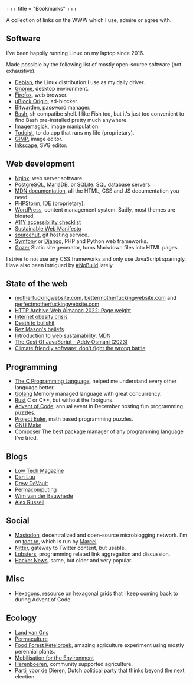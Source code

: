 +++
title = "Bookmarks"
+++

A collection of links on the WWW which I use, admire or agree with.

## Software

I've been happily running Linux on my laptop since 2016.

Made possible by the following list of mostly open-source software (not exhaustive).

- [Debian](https://www.debian.org/), the Linux distribution I use as my daily driver.
- [Gnome](https://www.gnome.org/), desktop environment.
- [Firefox](https://www.mozilla.org/en-US/firefox/), web browser.
- [uBlock Origin](https://ublockorigin.com/), ad-blocker.
- [Bitwarden](https://bitwarden.com/), password manager.
- [Bash](https://www.gnu.org/software/bash/), sh compatibe shell. I like Fish too, but it's just too convenient to find Bash pre-installed pretty much anywhere.
- [Imagemagick](https://imagemagick.org/index.php), image manipulation.
- [Todoist](https://todoist.com), to-do app that runs my life (proprietary).
- [GIMP](https://www.gimp.org/), image editor.
- [Inkscape](https://inkscape.org/), SVG editor.


## Web development

- [Nginx](https://nginx.org/), web server software.
- [PostgreSQL](https://www.postgresql.org/), [MariaDB](https://mariadb.org/), or [SQLite](https://www.sqlite.org/index.html). SQL database servers.
- [MDN documentation](https://developer.mozilla.org/en-US/), all the HTML, CSS and JS documentation you need.
- [PHPStorm](https://www.jetbrains.com/phpstorm/), IDE (proprietary).
- [WordPress](https://wordpress.org/), content management system. Sadly, most themes are bloated.
- [A11Y accessibility checklist](https://www.a11yproject.com/checklist/)
- [Sustainable Web Manifesto](https://www.sustainablewebmanifesto.com/)
- [sourcehut](https://git.sr.ht/), git hosting service.
- [Symfony](https://symfony.com/) or [Django](https://www.djangoproject.com/), PHP and Python web frameworks.
- [Gozer](https://github.com/dannyvankooten/gozer) Static site generator, turns Markdown files into HTML pages.

I strive to not use any CSS frameworks and only use JavaScript sparingly. Have also been intrigued by [#NoBuild](https://world.hey.com/dhh/you-can-t-get-faster-than-no-build-7a44131c) lately.


## State of the web

- [motherfuckingwebsite.com](http://motherfuckingwebsite.com/), [bettermotherfuckingwebsite.com](http://bettermotherfuckingwebsite.com/) and [perfectmotherfuckingwebsite.com](https://perfectmotherfuckingwebsite.com/)
- [HTTP Archive Web Almanac 2022: Page weight](https://almanac.httparchive.org/en/2022/page-weight)
- [Internet obesity crisis](https://idlewords.com/talks/website_obesity.htm)
- [Death to bullshit](https://deathtobullshit.com/)
- [Rez Mason's beliefs](https://www.rezmason.net/beliefs.html)
- [Introduction to web sustainability, MDN](https://developer.mozilla.org/en-US/blog/introduction-to-web-sustainability/)
- [The Cost Of JavaScript - Addy Osmani (2023)](https://www.youtube.com/watch?v=ZKH3DLT4BKw)
- [Climate friendly software: don't fight the wrong battle](https://blog.ltgt.net/climate-friendly-software/)


## Programming

- [The C Programming Language](https://en.wikipedia.org/wiki/The_C_Programming_Language), helped me understand every other language better.
- [Golang](https://go.dev/) Memory managed language with great concurrency.
- [Rust](https://www.rust-lang.org/) C or C++, but without the footguns.
- [Advent of Code](https://adventofcode.com/), annual event in December hosting fun programming puzzles.
- [Project Euler](https://projecteuler.net/), math based programming puzzles.
- [GNU Make](https://www.gnu.org/software/make/)
- [Composer](https://getcomposer.org/) The best package manager of any programming language I've tried.


## Blogs

- [Low Tech Magazine](https://solar.lowtechmagazine.com/)
- [Dan Luu](https://danluu.com/)
- [Drew DeVault](https://drewdevault.com/)
- [Permacomputing](https://permacomputing.net/)
- [Wim van der Bauwhede](https://wimvanderbauwhede.codeberg.page/)
- [Alex Russell](https://infrequently.org/)


## Social

- [Mastodon](https://joinmastodon.org/), decentralized and open-source microblogging network. I'm on [toot.re](https://toot.re/@dvk), which is run by [Marcel](https://marcelbootsman.nl/).
- [Nitter](https://nitter.net/), gateway to Twitter content, but usable.
- [Lobsters](https://lobste.rs/), programming related link aggregation and discussion.
- [Hacker News](https://news.ycombinator.com/), same, but older and very popular.


## Misc

- [Hexagons](https://www.redblobgames.com/grids/hexagons/), resource on hexagonal grids that I keep coming back to during Advent of Code.


## Ecology

- [Land van Ons](https://landvanons.nl/)
- [Permaculture](https://en.wikipedia.org/wiki/Permaculture)
- [Food Forest Ketelbroek](https://www.youtube.com/watch?v=M5B3f5gxHkA), amazing agriculture experiment using mostly perennial plants.
- [Mobilisation for the Environment](https://mobilisation.nl/nl/)
- [Herenboeren](https://www.herenboeren.nl/), community supported agriculture.
- [Partij voor de Dieren](https://www.partijvoordedieren.nl/), Dutch political party that thinks beyond the next election.

